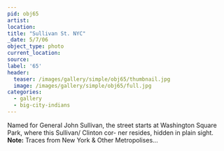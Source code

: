 ```yaml
---
pid: obj65
artist:
location:
title: "Sullivan St. NYC"
_date: 5/7/06
object_type: photo
current_location:
source:
label: '65'
header:
  teaser: /images/gallery/simple/obj65/thumbnail.jpg
  image: /images/gallery/simple/obj65/full.jpg
categories:
  - gallery
  - big-city-indians
---
```

Named for General John Sullivan, the street starts at Washington Square Park, where this Sullivan/ Clinton cor- ner resides, hidden in plain sight.
**Note:**
Traces from New York & Other Metropolises...
